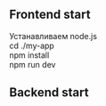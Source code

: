 ## Frontend start
Устанавливаем node.js <br>
cd ./my-app  <br>
npm install <br>
npm run dev <br>

## Backend start
